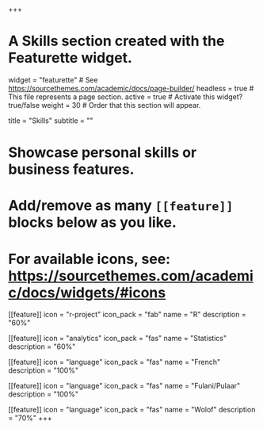 +++
# A Skills section created with the Featurette widget.
widget = "featurette"  # See https://sourcethemes.com/academic/docs/page-builder/
headless = true  # This file represents a page section.
active = true  # Activate this widget? true/false
weight = 30  # Order that this section will appear.

title = "Skills"
subtitle = ""

# Showcase personal skills or business features.
# 
# Add/remove as many `[[feature]]` blocks below as you like.
# 
# For available icons, see: https://sourcethemes.com/academic/docs/widgets/#icons

[[feature]]
  icon = "r-project"
  icon_pack = "fab"
  name = "R"
  description = "60%"
  
[[feature]]
  icon = "analytics"
  icon_pack = "fas"
  name = "Statistics"
  description = "60%"  

[[feature]]
  icon = "language"
  icon_pack = "fas"
  name = "French"
  description = "100%"  

[[feature]]
  icon = "language"
  icon_pack = "fas"
  name = "Fulani/Pulaar"
  description = "100%"

[[feature]]
  icon = "language"
  icon_pack = "fas"
  name = "Wolof"
  description = "70%"
+++
